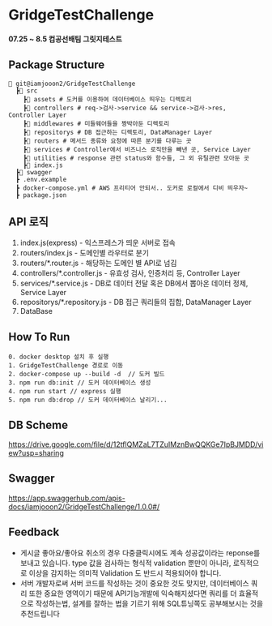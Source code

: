 # GridgeTestChallenge  
#### 07.25 ~ 8.5 컴공선배팀 그릿지테스트

## Package Structure
```
📂 git@iamjooon2/GridgeTestChallenge
  ┣📂 src
    ┣📂 assets # 도커를 이용하여 데이터베이스 띄우는 디렉토리 
    ┣📂 controllers # req->검사->service && service->검사->res, Controller Layer
    ┣📂 middlewares # 미들웨어들을 짱박아둔 디렉토리
    ┣📂 repositorys # DB 접근하는 디렉토리, DataManager Layer
    ┣📂 routers # 메서드 종류와 요청에 따른 분기를 다루는 곳
    ┣📂 services # Controller에서 비즈니스 로직만을 빼낸 곳, Service Layer
    ┣📂 utilities # response 관련 status와 함수들, 그 외 유틸관련 모아둔 곳
    ┣📜 index.js 
  ┣📂 swagger
  ┣ .env.example 
  ┣ docker-compose.yml # AWS 프리티어 안되서.. 도커로 로컬에서 디비 띄우자~
  ┣ package.json 

```
## API 로직

1. index.js(express) - 익스프레스가 띄운 서버로 접속
2. routers/index.js - 도메인별 라우터로 분기
3. routers/*.router.js - 해당하는 도메인 별 API로 넘김
4. controllers/*.controller.js - 유효성 검사, 인증처리 등, Controller Layer
5. services/*.service.js - DB로 데이터 전달 혹은 DB에서 뽑아온 데이터 정제, Service Layer
6. repositorys/*.repository.js - DB 접근 쿼리들의 집합, DataManager Layer
7. DataBase


## How To Run
```
0. docker desktop 설치 후 실행
1. GridgeTestChallenge 경로로 이동
2. docker-compose up --build -d  // 도커 빌드
3. npm run db:init // 도커 데이터베이스 생성
4. npm run start // express 실행
5. npm run db:drop // 도커 데이터베이스 날리기...

```


## DB Scheme
https://drive.google.com/file/d/12tflQMZaL7TZuIMznBwQQKGe7IpBJMDD/view?usp=sharing


## Swagger
https://app.swaggerhub.com/apis-docs/iamjooon2/GridgeTestChallenge/1.0.0#/


## Feedback
 
- 게시글 좋아요/좋아요 취소의 경우 다중클릭시에도 계속 성공값이라는 reponse를 보내고 있습니다. type 값을 검사하는 형식적 validation 뿐만이 아니라, 로직적으로 이상을 감지하는 의미적 Validation 도 반드시 적용되어야 합니다.
- 서버 개발자로써 서버 코드를 작성하는 것이 중요한 것도 맞지만, 데이터베이스 쿼리 또한 중요한 영역이기 때문에 API기능개발에 익숙해지셨다면 쿼리를 더 효율적으로 작성하는법, 설계를 잘하는 법을 기르기 위해 SQL튜닝쪽도 공부해보시는 것을 추천드립니다